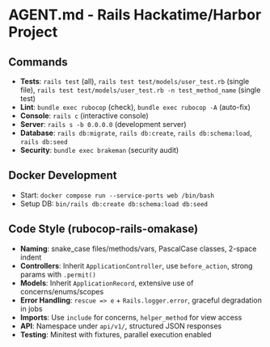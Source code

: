 # AGENT.md - Rails Hackatime/Harbor Project

## Commands
- **Tests**: `rails test` (all), `rails test test/models/user_test.rb` (single file), `rails test test/models/user_test.rb -n test_method_name` (single test)
- **Lint**: `bundle exec rubocop` (check), `bundle exec rubocop -A` (auto-fix)
- **Console**: `rails c` (interactive console)
- **Server**: `rails s -b 0.0.0.0` (development server)
- **Database**: `rails db:migrate`, `rails db:create`, `rails db:schema:load`, `rails db:seed`
- **Security**: `bundle exec brakeman` (security audit)

## Docker Development
- Start: `docker compose run --service-ports web /bin/bash`
- Setup DB: `bin/rails db:create db:schema:load db:seed`

## Code Style (rubocop-rails-omakase)
- **Naming**: snake_case files/methods/vars, PascalCase classes, 2-space indent
- **Controllers**: Inherit `ApplicationController`, use `before_action`, strong params with `.permit()`
- **Models**: Inherit `ApplicationRecord`, extensive use of concerns/enums/scopes
- **Error Handling**: `rescue => e` + `Rails.logger.error`, graceful degradation in jobs
- **Imports**: Use `include` for concerns, `helper_method` for view access
- **API**: Namespace under `api/v1/`, structured JSON responses
- **Testing**: Minitest with fixtures, parallel execution enabled
